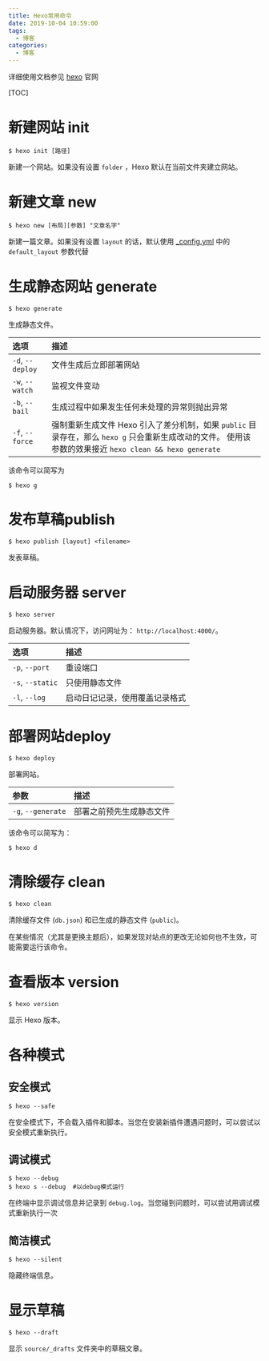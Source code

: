 ```yaml
---
title: Hexo常用命令
date: 2019-10-04 10:59:00
tags:
  - 博客
categories:
  - 博客
---
```


详细使用文档参见 [hexo](https://hexo.io/zh-cn/) 官网

[TOC]

# 新建网站 init

```
$ hexo init [路径]
```

新建一个网站。如果没有设置 `folder` ，Hexo 默认在当前文件夹建立网站。

# 新建文章 new

```
$ hexo new [布局][参数] "文章名字" 
```

新建一篇文章。如果没有设置 `layout` 的话，默认使用 [_config.yml](https://hexo.io/zh-cn/docs/configuration) 中的 `default_layout` 参数代替

# 生成静态网站 generate

```
$ hexo generate
```

生成静态文件。

| 选项             | 描述                                                         |
| :--------------- | :----------------------------------------------------------- |
| `-d`, `--deploy` | 文件生成后立即部署网站                                       |
| `-w`, `--watch`  | 监视文件变动                                                 |
| `-b`, `--bail`   | 生成过程中如果发生任何未处理的异常则抛出异常                 |
| `-f`, `--force`  | 强制重新生成文件 Hexo 引入了差分机制，如果 `public` 目录存在，那么 `hexo g` 只会重新生成改动的文件。 使用该参数的效果接近 `hexo clean && hexo generate` |

该命令可以简写为

```
$ hexo g
```

# 发布草稿publish

```
$ hexo publish [layout] <filename>
```

发表草稿。

# 启动服务器 server

```
$ hexo server
```

启动服务器。默认情况下，访问网址为： `http://localhost:4000/`。

| 选项             | 描述                           |
| :--------------- | :----------------------------- |
| `-p`, `--port`   | 重设端口                       |
| `-s`, `--static` | 只使用静态文件                 |
| `-l`, `--log`    | 启动日记记录，使用覆盖记录格式 |

# 部署网站deploy

```
$ hexo deploy
```

部署网站。

| 参数               | 描述                     |
| :----------------- | :----------------------- |
| `-g`, `--generate` | 部署之前预先生成静态文件 |

该命令可以简写为：

```
$ hexo d
```

# 清除缓存 clean

```
$ hexo clean
```

清除缓存文件 (`db.json`) 和已生成的静态文件 (`public`)。

在某些情况（尤其是更换主题后），如果发现对站点的更改无论如何也不生效，可能需要运行该命令。

# 查看版本 version

```
$ hexo version
```

显示 Hexo 版本。

# 各种模式

## 安全模式

```
$ hexo --safe
```

在安全模式下，不会载入插件和脚本。当您在安装新插件遭遇问题时，可以尝试以安全模式重新执行。

## 调试模式

```
$ hexo --debug
$ hexo s --debug  #以debug模式运行
```

在终端中显示调试信息并记录到 `debug.log`。当您碰到问题时，可以尝试用调试模式重新执行一次

## 简洁模式

```
$ hexo --silent
```

隐藏终端信息。

# 显示草稿

```
$ hexo --draft
```

显示 `source/_drafts` 文件夹中的草稿文章。

